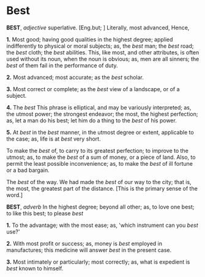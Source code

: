 # Best

**BEST**, _adjective_ superlative. \[Eng.but; \] Literally, most advanced, Hence,

**1.** Most good; having good qualities in the highest degree; applied indifferently to physical or moral subjects; as, the _best_ man; the _best_ road; the _best_ cloth; the _best_ abilities. This, like most, and other attributes, is often used without its noun, when the noun is obvious; as, men are all sinners; the _best_ of them fail in the performance of duty.

**2.** Most advanced; most accurate; as the _best_ scholar.

**3.** Most correct or complete; as the _best_ view of a landscape, or of a subject.

**4.** The _best_ This phrase is elliptical, and may be variously interpreted; as, the utmost power; the strongest endeavor; the most, the highest perfection; as, let a man do his best; let him do a thing to the _best_ of his power.

**5.** At _best_ in the _best_ manner, in the utmost degree or extent, applicable to the case; as, life is at _best_ very short.

To make the _best_ of, to carry to its greatest perfection; to improve to the utmost; as, to make the _best_ of a sum of money, or a piece of land. Also, to permit the least possible inconvenience; as, to make the _best_ of ill fortune or a bad bargain.

The _best_ of the way. We had made the _best_ of our way to the city; that is, the most, the greatest part of the distance. \[This is the primary sense of the word.\]

**BEST**, _adverb_ In the highest degree; beyond all other; as, to love one best; to like this best; to please _best_

**1.** To the advantage; with the most ease; as, 'which instrument can you _best_ use?'

**2.** With most profit or success; as, money is _best_ employed in manufactures; this medicine will answer _best_ in the present case.

**3.** Most intimately or particularly; most correctly; as, what is expedient is _best_ known to himself.